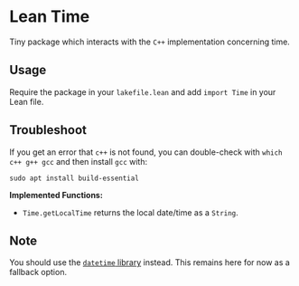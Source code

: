 # Lean Time

Tiny package which interacts with the `C++` implementation concerning time.

## Usage

Require the package in your `lakefile.lean` and add `import Time` in your Lean file.

## Troubleshoot

If you get an error that `c++` is not found, you can double-check with `which c++ g++ gcc`
and then install `gcc` with:

```
sudo apt install build-essential
```

**Implemented Functions:**

- `Time.getLocalTime` returns the local date/time as a `String`.

## Note
You should use the [`datetime` library](https://github.com/T-Brick/DateTime) instead.
This remains here for now as a fallback option.
